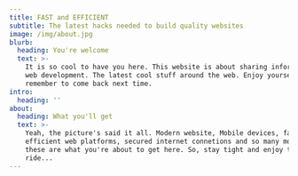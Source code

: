 ```yaml
---
title: FAST and EFFICIENT
subtitle: The latest hacks needed to build quality websites
image: /img/about.jpg
blurb:
  heading: You're welcome
  text: >-
    It is so cool to have you here. This website is about sharing information on
    web development. The latest cool stuff around the web. Enjoy yourself and
    remember to come back next time.
intro:
  heading: ''
about:
  heading: What you'll get
  text: >-
    Yeah, the picture's said it all. Modern website, Mobile devices, fast and
    efficient web platforms, secured internet connetions and so many more. All
    these are what you're about to get here. So, stay tight and enjoy the
    ride...
---
```


